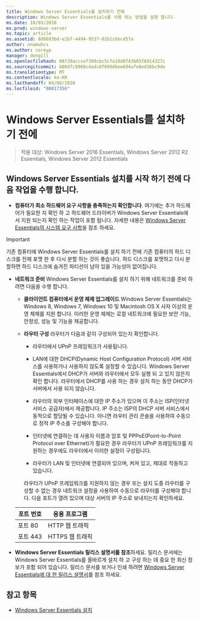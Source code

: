 ```yaml
---
title: Windows Server Essentials를 설치하기 전에
description: Windows Server Essentials를 사용 하는 방법을 설명 합니다.
ms.date: 10/03/2016
ms.prod: windows-server
ms.topic: article
ms.assetid: 8d0893bd-e2b7-4494-9537-02b1cbbcd57a
author: nnamuhcs
ms.author: coreyp
manager: dongill
ms.openlocfilehash: 08f39acccef390cbc5cfa10d0743b05f6914327c
ms.sourcegitcommit: b00d7c8968c4adc8f699dbee694afe6ed36bc9de
ms.translationtype: MT
ms.contentlocale: ko-KR
ms.lasthandoff: 04/08/2020
ms.locfileid: "80817356"
---
```

# <a name="before-you-install-windows-server-essentials"></a>Windows Server Essentials를 설치하기 전에

>적용 대상: Windows Server 2016 Essentials, Windows Server 2012 R2 Essentials, Windows Server 2012 Essentials

##  <a name="before-you-begin-your-installation-of--windows-server-essentials-perform-the-following-tasks"></a><a name="BKMK_BeforeYouBegin"></a>Windows Server Essentials 설치를 시작 하기 전에 다음 작업을 수행 합니다.  

-   **컴퓨터가 최소 하드웨어 요구 사항을 충족하는지 확인합니다**. 여기에는 추가 하드웨어가 필요한 지 확인 하 고 하드웨어 드라이버가 Windows Server Essentials에서 지원 되는지 확인 하는 작업이 포함 됩니다. 자세한 내용은 [Windows Server Essentials의 시스템 요구 사항](../get-started/system-requirements.md)을 참조 하세요.   

> [!IMPORTANT]
> 기존 컴퓨터에 Windows Server Essentials를 설치 하기 전에 기존 컴퓨터의 하드 디스크를 전체 포맷 한 후 다시 분할 하는 것이 좋습니다. 하드 디스크를 포맷하고 다시 분할하면 하드 디스크에 숨겨진 파티션이 남아 있을 가능성이 없어집니다.  

- **네트워크 준비** Windows Server Essentials를 설치 하기 위해 네트워크를 준비 하려면 다음을 수행 합니다.  


  - **클라이언트 컴퓨터에서 운영 체제 업그레이드**  Windows Server Essentials는 Windows 8, Windows 7, Windows 10 및 Macintosh OS X 사자 이상의 운영 체제를 지원 합니다. 이러한 운영 체제는 로컬 네트워크에 필요한 보안 기능, 안정성, 성능 및 기능을 제공합니다.  

  - **라우터 구성** 라우터가 다음과 같이 구성되어 있는지 확인합니다.  

    -   라우터에서 UPnP 프레임워크가 사용됩니다.  

    -   LAN에 대한 DHCP(Dynamic Host Configuration Protocol) 서버 서비스를 사용하거나 사용하지 않도록 설정할 수 있습니다.  Windows Server Essentials에서 DHCP가 서버와 라우터에서 모두 실행 되 고 있지 않은지 확인 합니다. 라우터에서 DHCP를 사용 하는 경우 설치 하는 동안 DHCP가 서버에서 사용 되지 않습니다.  

    -   라우터의 외부 인터페이스에 대한 IP 주소가 있으며 이 주소는 ISP(인터넷 서비스 공급자)에서 제공합니다. IP 주소는 ISP의 DHCP 서버 서비스에서 동적으로 할당될 수 있습니다. 아니면 라우터 관리 콘솔을 사용하여 수동으로 정적 IP 주소를 구성해야 합니다.  

    -   인터넷에 연결하는 데 사용자 이름과 암호 및 PPPoE(Point-to-Point Protocol over Ethernet)가 필요한 경우 라우터가 UPnP 프레임워크를 지원하는 경우에도 라우터에서 이러한 설정이 구성됩니다.  

    -   라우터가 LAN 및 인터넷에 연결되어 있으며, 켜져 있고, 제대로 작동하고 있습니다.  

    라우터가 UPnP 프레임워크를 지원하지 않는 경우 또는 설치 도중 라우터를 구성할 수 없는 경우 네트워크 설정을 사용하여 수동으로 라우터를 구성해야 합니다. 다음 포트가 열려 있으며 대상 서버의 IP 주소로 보내지는지 확인하세요.  

  |포트 번호|응용 프로그램|  
  |-----------------|-----------------|  
  |포트 80|HTTP 웹 트래픽|  
  |포트 443|HTTPS 웹 트래픽|  


- **Windows Server Essentials 릴리스 설명서를 참조**하세요. 릴리스 문서에는 Windows Server Essentials를 올바르게 설치 하 고 구성 하는 데 중요 한 최신 정보가 포함 되어 있습니다. 릴리스 문서를 보거나 인쇄 하려면 [Windows Server Essentials에 대 한 릴리스 설명서](../get-started/release-notes.md)를 참조 하세요.  

## <a name="see-also"></a>참고 항목  

-   [Windows Server Essentials 설치](Install-Windows-Server-Essentials.md)

